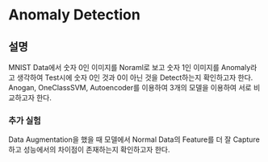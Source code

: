 # Anomaly Detection  

## 설명  
MNIST Data에서 숫자 0인 이미지를 Noraml로 보고 숫자 1인 이미지를 Anomaly라고 생각하여 Test시에 숫자 0인 것과 0이 아닌 것을 Detect하는지 확인하고자 한다. Anogan, OneClassSVM, Autoencoder를 이용하여 3개의 모델을 이용하여 서로 비교하고자 한다.
### 추가 실험    

Data Augmentation을 했을 때 모델에서 Normal Data의 Feature를 더 잘 Capture하고 성능에서의 차이점이 존재하는지 확인하고자 한다.  
